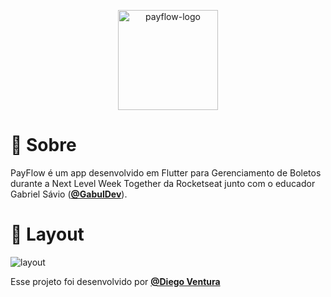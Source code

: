<p align="center">
    <img width="160" alt="payflow-logo" src="https://user-images.githubusercontent.com/79009385/123554179-3a957f00-d755-11eb-934f-cb42d3010384.png">
</p>

# 📖 Sobre
    
PayFlow é um app desenvolvido em Flutter para Gerenciamento de Boletos durante a Next Level Week Together da Rocketseat junto com o educador Gabriel Sávio (**[@GabulDev](https://www.linkedin.com/in/gabuldev/)**).
  
# 🎨 Layout

![layout](https://user-images.githubusercontent.com/79009385/123554163-26518200-d755-11eb-910e-c59dcf3076dd.png)

Esse projeto foi desenvolvido por **[@Diego Ventura](https://www.linkedin.com/in/diegoventurasg/)**